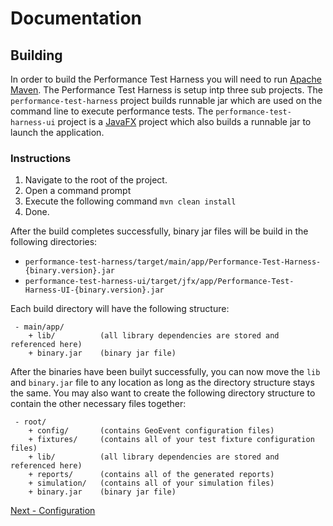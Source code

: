 # Documentation

## Building

In order to build the Performance Test Harness you will need to run [Apache Maven](http://maven.apache.org/run-maven/index.html). The Performance Test Harness is setup intp three sub projects. The ```performance-test-harness``` project builds runnable jar which are used on the command line to execute performance tests. The ```performance-test-harness-ui``` project is a [JavaFX](http://docs.oracle.com/javase/8/javafx/get-started-tutorial/jfx-overview.htm) project which also builds a runnable jar to launch the application.

### Instructions
1. Navigate to the root of the project.
2. Open a command prompt 
3. Execute the following command ```mvn clean install```
4. Done.

After the build completes successfully, binary jar files will be build in the following directories:

  - `performance-test-harness/target/main/app/Performance-Test-Harness-{binary.version}.jar`
  - `performance-test-harness-ui/target/jfx/app/Performance-Test-Harness-UI-{binary.version}.jar`

Each build directory will have the following structure:

     - main/app/
		+ lib/ 			(all library dependencies are stored and referenced here)
		+ binary.jar 	(binary jar file)
		

After the binaries have been builyt successfully, you can now move the `lib` and `binary.jar` file to any location as long as the directory structure stays the same. You may also want to create the following directory structure to contain the other necessary files together:

     - root/
		+ config/ 		(contains GeoEvent configuration files)
		+ fixtures/		(contains all of your test fixture configuration files)
		+ lib/ 			(all library dependencies are stored and referenced here)
		+ reports/		(contains all of the generated reports)
		+ simulation/	(contains all of your simulation files)
		+ binary.jar 	(binary jar file)

[Next - Configuration](2_configuration.md)
